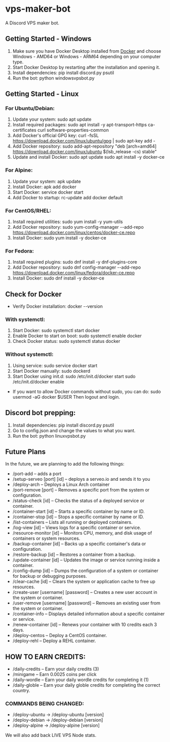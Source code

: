 # vps-maker-bot
A Discord VPS maker bot.

## Getting Started - Windows
1. Make sure you have Docker Desktop installed from [Docker](https://www.docker.com/products/docker-desktop) and choose Windows - AMD64 or Windows - ARM64 depending on your computer type.
2. Start Docker Desktop by restarting after the installation and opening it.
3. Install dependencies:
   pip install discord.py psutil
4. Run the bot:
   python windowsvpsbot.py

## Getting Started - Linux

### For Ubuntu/Debian:
1. Update your system:
   sudo apt update
2. Install required packages:
   sudo apt install -y apt-transport-https ca-certificates curl software-properties-common
3. Add Docker's official GPG key:
   curl -fsSL https://download.docker.com/linux/ubuntu/gpg | sudo apt-key add -
4. Add Docker repository:
   sudo add-apt-repository "deb [arch=amd64] https://download.docker.com/linux/ubuntu $(lsb_release -cs) stable"
5. Update and install Docker:
   sudo apt update
   sudo apt install -y docker-ce

### For Alpine:
1. Update your system:
   apk update
2. Install Docker:
   apk add docker
3. Start Docker:
   service docker start
4. Add Docker to startup:
   rc-update add docker default

### For CentOS/RHEL:
1. Install required utilities:
   sudo yum install -y yum-utils
2. Add Docker repository:
   sudo yum-config-manager --add-repo https://download.docker.com/linux/centos/docker-ce.repo
3. Install Docker:
   sudo yum install -y docker-ce

### For Fedora:
1. Install required plugins:
   sudo dnf install -y dnf-plugins-core
2. Add Docker repository:
   sudo dnf config-manager --add-repo https://download.docker.com/linux/fedora/docker-ce.repo
3. Install Docker:
   sudo dnf install -y docker-ce

## Check for Docker
- Verify Docker installation:
   docker --version

### With systemctl:
1. Start Docker:
   sudo systemctl start docker
2. Enable Docker to start on boot:
   sudo systemctl enable docker
3. Check Docker status:
   sudo systemctl status docker

### Without systemctl:
1. Using service:
   sudo service docker start
2. Start Docker manually:
   sudo dockerd
3. Start Docker using init.d:
   sudo /etc/init.d/docker start
   sudo /etc/init.d/docker enable

- If you want to allow Docker commands without sudo, you can do:
   sudo usermod -aG docker $USER
   Then logout and login.

## Discord bot prepping:
1. Install dependencies:
   pip install discord.py psutil
2. Go to config.json and change the values to what you want.
3. Run the bot:
   python linuxvpsbot.py

## Future Plans
In the future, we are planning to add the following things:

- /port-add – adds a port
- /setup-serveo [port] [id] – deploys a serveo.io and sends it to you
- /deploy-arch – Deploys a Linux Arch container
- /port-remove [port] – Removes a specific port from the system or configuration.
- /status-check [id] – Checks the status of a deployed service or container.
- /container-start [id] – Starts a specific container by name or ID.
- /container-stop [id] – Stops a specific container by name or ID.
- /list-containers – Lists all running or deployed containers.
- /log-view [id] – Views logs for a specific container or service.
- /resource-monitor [id] – Monitors CPU, memory, and disk usage of containers or system resources.
- /backup-container [id] – Backs up a specific container's data or configuration.
- /restore-backup [id] – Restores a container from a backup.
- /update-container [id] – Updates the image or service running inside a container.
- /config-dump [id] – Dumps the configuration of a system or container for backup or debugging purposes.
- /clear-cache [id] – Clears the system or application cache to free up resources.
- /create-user [username] [password] – Creates a new user account in the system or container.
- /user-remove [username] [password] – Removes an existing user from the system or container.
- /container-info – Displays detailed information about a specific container or service.
- /renew-container [id] – Renews your container with 10 credits each 3 days.
- /deploy-centos – Deploy a CentOS container.
- /deploy-rehl – Deploy a REHL container.

## HOW TO EARN CREDITS:

- /daily-credits – Earn your daily credits (3)
- /minigame – Earn 0.0025 coins per click
- /daily-wordle – Earn your daily wordle credits for completing it (1)
- /daily-globle – Earn your daily globle credits for completing the correct country.

### COMMANDS BEING CHANGED:
- /deploy-ubuntu -> /deploy-ubuntu [version]
- /deploy-debian -> /deploy-debian [version]
- /deploy-alpine -> /deploy-alpine [version]

We will also add back LIVE VPS Node stats.
